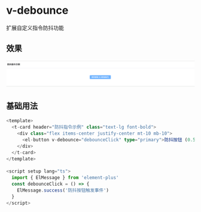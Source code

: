 # v-debounce

扩展自定义指令防抖功能

## 效果

![v-debounce](./assets/v-debounce.png)

## 基础用法

```typescript
<template>
  <t-card header="防抖指令示例" class="text-lg font-bold">
    <div class="flex items-center justify-center mt-10 mb-10">
      <el-button v-debounce="debounceClick" type="primary">防抖按钮 (0.5秒后执行)</el-button>
    </div>
  </t-card>
</template>

<script setup lang="ts">
  import { ElMessage } from 'element-plus'
  const debounceClick = () => {
    ElMessage.success('防抖按钮触发事件')
  }
</script>

```